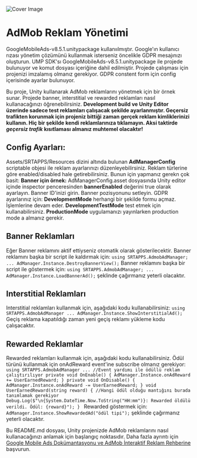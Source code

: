 ![Cover Image](https://github.com/ysalihtuncel/AdmobSample/tree/main/Assets/SRTAPPS/Sprites/cover.png?raw=true)

# AdMob Reklam Yönetimi
GoogleMobileAds-v8.5.1.unitypackage kullanıılmıştır.
Google'ın kullanıcı rızası yönetim çözümünü kullanmak isterseniz öncelikle GDPR mesajınızı oluşturun. UMP SDK'sı GoogleMobileAds-v8.5.1.unitypackage ile projede bulunuyor ve komut dosyası içeriğine dahil edilmiştir. 
Projede çalışması için projenizi imzalamış olmanız gerekiyor. GDPR constent form için config içerisinde ayarlar bulunuyor.

Bu proje, Unity kullanarak AdMob reklamlarını yönetmek için bir örnek sunar. Projede banner, interstitial ve rewarded reklamları nasıl kullanacağınızı öğrenebilirsiniz.
**Development build ve Unity Editor üzerinde sadece test reklamları çalışacak şekilde ayarlanmıştır. Geçersiz trafikten korunmak için projeniz bittiği zaman gerçek reklam kimliklerinizi kullanın.
Hiç bir şekilde kendi reklamlarınıza tıklamayın. Aksi taktirde _geçersiz trafik_ kısıtlaması almanız muhtemel olacaktır!**

## Config Ayarları:
Assets/SRTAPPS/Resources dizini altında bulunan **AdManagerConfig** scriptable objesi ile reklam ayarlarınızı düzenleyebilirsiniz. Reklam türlerine göre enabled/disabled hale getirebilirsiniz.
Bunun için yapmanız gerekn çok basit:
  **Banner için örnek:**
  AdManagerConfig.asset dosyasında Unity editor içinde inspector penceresinden **bannerEnabled** değerini true olarak ayarlayın.
  Banner ID'inizi girin.
  Banner pozisyonunu setleyin.
GDPR ayarlarınız için:
  **DevelopmentMode** herhangi bir şekilde formu açmaz. İşlemlerine devam eder.
  **DevelopmentTestMode** test etmek için kullanabilirsiniz.
  **ProductionMode** uygulamanızı yayınlarken production mode a almanız gerekir.

## Banner Reklamları
Eğer Banner reklamını aktif ettiyseniz otomatik olarak gösterilecektir. 
Banner reklamını başka bir script ile kaldırmak için:
   `using SRTAPPS.AdmobAdManager;
   ...
   AdManager.Instance.DestroyBannerView();`
Banner reklamını başka bir script ile göstermek için:
   `using SRTAPPS.AdmobAdManager;
   ...
   AdManager.Instance.LoadBannerAd();`
şeklinde çağırmanız yeterli olacaktır.

## Interstitial Reklamları
Interstitial reklamları kullanmak için, aşağıdaki kodu kullanabilirsiniz:
`using SRTAPPS.AdmobAdManager
...
AdManager.Instance.ShowInterstitialAd();`
Geçiş reklama kapatıldığı zaman yeni geçiş reklamı yükleme kodu çalışacaktır.

## Rewarded Reklamlar
Rewarded reklamları kullanmak için, aşağıdaki kodu kullanabilirsiniz. Ödül türünü kullanmak için onAdReward event'ine subscribe olmanız gerekiyor:
`using SRTAPPS.AdmobAdManager
...
//Event yardımı ile ödüllü reklam çalıştırılıyor
private void OnEnable() {
    AdManager.Instance.onAdReward += UserEarnedReward;
}
private void OnDisable() {
    AdManager.Instance.onAdReward -= UserEarnedReward;
}
void UserEarnedReward(string reward)
{
    //Hangi ödül olduğu mantığını burada tanımlamak gerekiyor
   Debug.Log($"\n{System.DateTime.Now.ToString("HH:mm")}: Rewarded öldülü verildi. Ödül: {reward}");
}
`
Rewarded göstermek için:
`AdManager.Instance.ShowRewardedAd("ödül tipi");`
şeklinde çağırmanız yeterli olacaktır.


Bu README.md dosyası, Unity projenizde AdMob reklamlarını nasıl kullanacağınızı anlamak için başlangıç ​​noktasıdır. Daha fazla ayrıntı için [Google Mobile Ads Dokümantasyonu ve AdMob İnteraktif Reklam Rehberine](https://developers.google.com/admob/unity/quick-start) başvurun.
